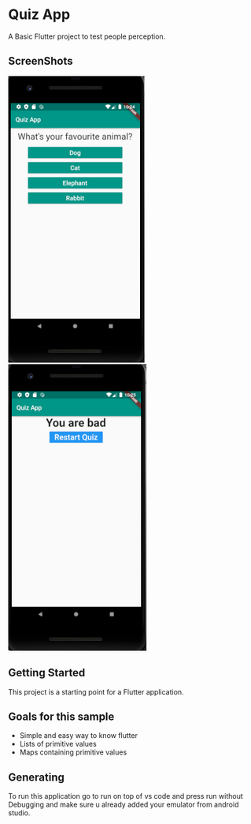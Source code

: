 # Quiz App

A Basic Flutter project to test people perception.
## ScreenShots

![2](screenshot/2.png) ![result](screenshot/result.png)


## Getting Started

This project is a starting point for a Flutter application.

## Goals for this sample


  * Simple and easy way to know flutter
  * Lists of primitive values
  * Maps containing primitive values


## Generating
To run this application go to run on top of vs code and press run without Debugging and make sure u already added your emulator from android studio.

